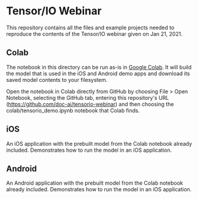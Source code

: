 # Tensor/IO Webinar

This repository contains all the files and example projects needed to reproduce the contents of the Tensor/IO webinar given on Jan 21, 2021.

## Colab

The notebook in this directory can be run as-is in [Google Colab](https://colab.research.google.com). It will build the model that is used in the iOS and Android demo apps and download its saved model contents to your filesystem.

Open the notebook in Colab directly from GitHub by choosing File > Open Notebook, selecting the GitHub tab, entering this repository's URL (https://github.com/doc-ai/tensorio-webinar) and then choosing the colab/tensorio_demo.ipynb notebook that Colab finds.

## iOS

An iOS application with the prebuilt model from the Colab notebook already included. Demonstrates how to run the model in an iOS application.

## Android

An Android application with the prebuilt model from the Colab notebook already included. Demonstrates how to run the model in an iOS application.